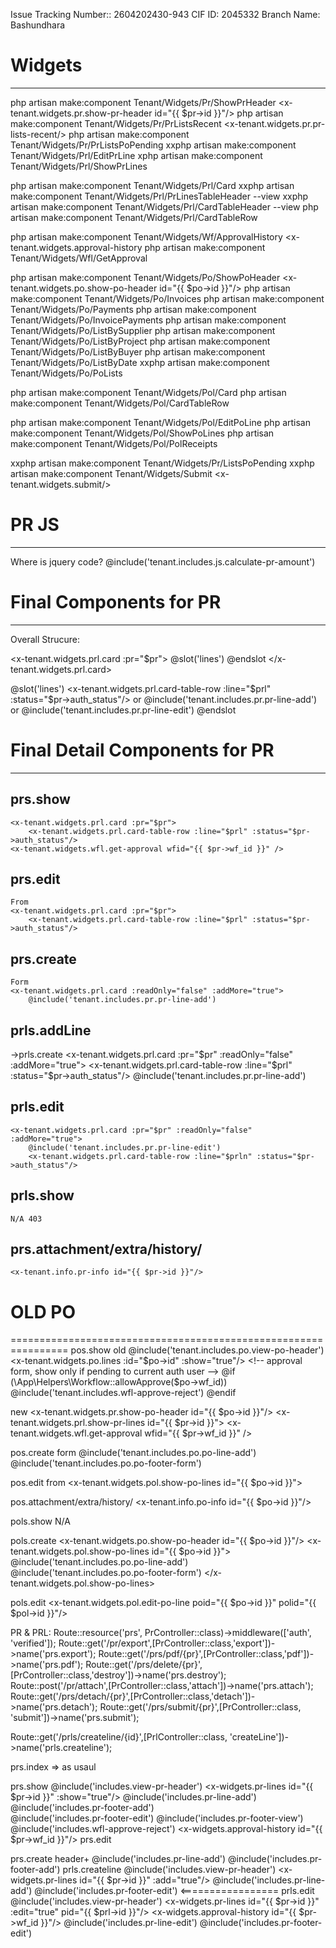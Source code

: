 
Issue Tracking Number::	2604202430-943
 CIF ID:	2045332
 Branch Name:	Bashundhara

# Widgets
-------------------------------------
php artisan make:component Tenant/Widgets/Pr/ShowPrHeader	<x-tenant.widgets.pr.show-pr-header id="{{ $pr->id }}"/>
php artisan make:component Tenant/Widgets/Pr/PrListsRecent		<x-tenant.widgets.pr.pr-lists-recent/>
php artisan make:component Tenant/Widgets/Pr/PrListsPoPending
xxphp artisan make:component Tenant/Widgets/Prl/EditPrLine
xphp artisan make:component Tenant/Widgets/Prl/ShowPrLines

php artisan make:component Tenant/Widgets/Prl/Card
xxphp artisan make:component Tenant/Widgets/Prl/PrLinesTableHeader --view
xxphp artisan make:component Tenant/Widgets/Prl/CardTableHeader --view
php artisan make:component Tenant/Widgets/Prl/CardTableRow


php artisan make:component Tenant/Widgets/Wf/ApprovalHistory	<x-tenant.widgets.approval-history
php artisan make:component Tenant/Widgets/Wfl/GetApproval

php artisan make:component Tenant/Widgets/Po/ShowPoHeader	<x-tenant.widgets.po.show-po-header id="{{ $po->id }}"/>
php artisan make:component Tenant/Widgets/Po/Invoices
php artisan make:component Tenant/Widgets/Po/Payments
php artisan make:component Tenant/Widgets/Po/InvoicePayments
php artisan make:component Tenant/Widgets/Po/ListBySupplier
php artisan make:component Tenant/Widgets/Po/ListByProject
php artisan make:component Tenant/Widgets/Po/ListByBuyer
php artisan make:component Tenant/Widgets/Po/ListByDate 
xxphp artisan make:component Tenant/Widgets/Po/PoLists

php artisan make:component Tenant/Widgets/Pol/Card
php artisan make:component Tenant/Widgets/Pol/CardTableRow


php artisan make:component Tenant/Widgets/Pol/EditPoLine
php artisan make:component Tenant/Widgets/Pol/ShowPoLines
php artisan make:component Tenant/Widgets/Pol/PolReceipts


xxphp artisan make:component Tenant/Widgets/Pr/ListsPoPending
xxphp artisan make:component Tenant/Widgets/Submit 	<x-tenant.widgets.submit/>


# PR JS 
--------------------------------------------------------------------
Where is jquery code? @include('tenant.includes.js.calculate-pr-amount')

# Final Components for PR
-------------------------- ------------------------------------------
Overall Strucure:

<x-tenant.widgets.prl.card :pr="$pr">
	@slot('lines')
	@endslot
</x-tenant.widgets.prl.card>


@slot('lines')
	<x-tenant.widgets.prl.card-table-row :line="$prl" :status="$pr->auth_status"/>
	or
	@include('tenant.includes.pr.pr-line-add')
	or
	@include('tenant.includes.pr.pr-line-edit')
@endslot

#  Final Detail Components for PR
-------------------------- ------------------------------------------
## prs.show
	<x-tenant.widgets.prl.card :pr="$pr">
		<x-tenant.widgets.prl.card-table-row :line="$prl" :status="$pr->auth_status"/>
	<x-tenant.widgets.wfl.get-approval wfid="{{ $pr->wf_id }}" />

## prs.edit
	From
	<x-tenant.widgets.prl.card :pr="$pr">
		<x-tenant.widgets.prl.card-table-row :line="$prl" :status="$pr->auth_status"/>

## prs.create
	Form
	<x-tenant.widgets.prl.card :readOnly="false" :addMore="true">
		@include('tenant.includes.pr.pr-line-add')
	
## prls.addLine
->prls.create
	<x-tenant.widgets.prl.card :pr="$pr" :readOnly="false" :addMore="true">
		<x-tenant.widgets.prl.card-table-row :line="$prl" :status="$pr->auth_status"/>
		@include('tenant.includes.pr.pr-line-add')

## prls.edit
	<x-tenant.widgets.prl.card :pr="$pr" :readOnly="false" :addMore="true">
		@include('tenant.includes.pr.pr-line-edit')
		<x-tenant.widgets.prl.card-table-row :line="$prln" :status="$pr->auth_status"/>

## prls.show
	N/A 403

## prs.attachment/extra/history/
	<x-tenant.info.pr-info id="{{ $pr->id }}"/>

#  OLD PO 
================================================================
pos.show
old
	@include('tenant.includes.po.view-po-header')
	<x-tenant.widgets.po.lines :id="$po->id" :show="true"/>
	<!-- approval form, show only if pending to current auth user -->
	@if (\App\Helpers\Workflow::allowApprove($po->wf_id))
		@include('tenant.includes.wfl-approve-reject')
	@endif 

new
	<x-tenant.widgets.pr.show-po-header id="{{ $po->id }}"/>
	<x-tenant.widgets.prl.show-pr-lines id="{{ $pr->id }}">
	<x-tenant.widgets.wfl.get-approval wfid="{{ $pr->wf_id }}" />

pos.create
	form
	@include('tenant.includes.po.po-line-add')
	@include('tenant.includes.po.po-footer-form')

pos.edit
	from
	<x-tenant.widgets.pol.show-po-lines id="{{ $po->id }}">

pos.attachment/extra/history/
	<x-tenant.info.po-info id="{{ $po->id }}"/>
	
pols.show
N/A

pols.create
	<x-tenant.widgets.po.show-po-header id="{{ $po->id }}"/>
	<x-tenant.widgets.pol.show-po-lines id="{{ $po->id }}">
		@include('tenant.includes.po.po-line-add')
		@include('tenant.includes.po.po-footer-form')
	</x-tenant.widgets.pol.show-po-lines>

pols.edit
	<x-tenant.widgets.pol.edit-po-line poid="{{ $po->id }}" polid="{{ $pol->id }}"/>


PR & PRL:
 Route::resource('prs', PrController::class)->middleware(['auth', 'verified']);
Route::get('/pr/export',[PrController::class,'export'])->name('prs.export');
Route::get('/prs/pdf/{pr}',[PrController::class,'pdf'])->name('prs.pdf');
Route::get('/prs/delete/{pr}',[PrController::class,'destroy'])->name('prs.destroy');
Route::post('/pr/attach',[PrController::class,'attach'])->name('prs.attach');
Route::get('/prs/detach/{pr}',[PrController::class,'detach'])->name('prs.detach');
Route::get('/prs/submit/{pr}',[PrController::class, 'submit'])->name('prs.submit');

Route::get('/prls/createline/{id}',[PrlController::class, 'createLine'])->name('prls.createline');

prs.index	=> as usaul

prs.show	@include('includes.view-pr-header')
		<x-widgets.pr-lines id="{{ $pr->id }}" :show="true"/>
			@include('includes.pr-line-add')
			@include('includes.pr-footer-add')                        
			@include('includes.pr-footer-edit')
                        @include('includes.pr-footer-view')
		@include('includes.wfl-approve-reject')
		<x-widgets.approval-history id="{{ $pr->wf_id }}"/>
prs.edit

prs.create	header+
		@include('includes.pr-line-add')
                @include('includes.pr-footer-add')
prls.createline
		@include('includes.view-pr-header')
		<x-widgets.pr-lines id="{{ $pr->id }}" :add="true"/>
			 @include('includes.pr-line-add')
                         @include('includes.pr-footer-edit') <=================
prls.edit
		 @include('includes.view-pr-header')
		<x-widgets.pr-lines id="{{ $pr->id }}" :edit="true" pid="{{ $prl->id }}"/>
		<x-widgets.approval-history id="{{ $pr->wf_id }}"/>
			@include('includes.pr-line-edit')
 			@include('includes.pr-footer-edit')
